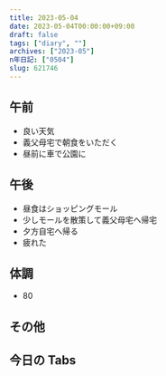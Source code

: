 ```yaml
---
title: 2023-05-04
date: 2023-05-04T00:00:00+09:00
draft: false
tags: ["diary", ""]
archives: ["2023-05"]
n年日記: ["0504"]
slug: 621746
---
```


## 午前

- 良い天気
- 義父母宅で朝食をいただく
- 昼前に車で公園に

## 午後

- 昼食はショッピングモール
- 少しモールを散策して義父母宅へ帰宅
- 夕方自宅へ帰る
- 疲れた

## 体調

- 80

## その他

## 今日の Tabs
